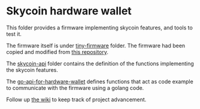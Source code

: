 # Skycoin hardware wallet

This folder provides a firmware implementing skycoin features, and tools to test it.

The firmware itself is under [tiny-firmware](https://github.com/skycoin/services/tree/master/hardware-wallet/tiny-firmware) folder.
The firmware had been copied and modified from [this repository](https://github.com/trezor/trezor-mcu).

The [skycoin-api](https://github.com/skycoin/services/tree/master/hardware-wallet/skycoin-api) folder contains the definition of the functions implementing the skycoin features.

The [go-api-for-hardware-wallet](https://github.com/skycoin/services/tree/master/hardware-wallet/go-api-for-hardware-wallet) defines functions that act as code example to communicate with the firmware using a golang code.

Follow up [the wiki](https://github.com/skycoin/services/wiki/Hardware-wallet-project-advancement) to keep track of project advancement.
